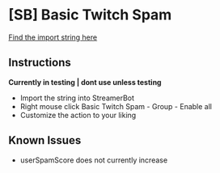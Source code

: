 # [SB] Basic Twitch Spam
[Find the import string here](https://github.com/DeathDoors/-SB-Basic-Twitch-Spam/blob/3eace7868dccc089b27287d065805e96b7ce360e/BasicTS-StringV1)

## Instructions

**Currently in testing | dont use unless testing**
- Import the string into StreamerBot
- Right mouse click Basic Twitch Spam - Group - Enable all
- Customize the action to your liking

## Known Issues

- userSpamScore does not currently increase
